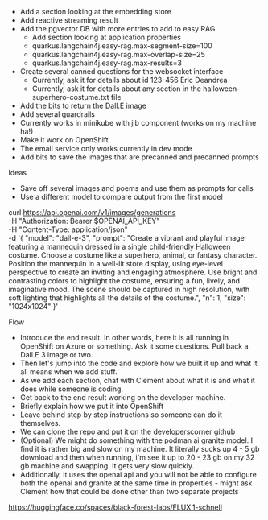 - Add a section looking at the embedding store
- Add reactive streaming result
- Add the pgvector DB with more entries to add to easy RAG
  - Add section looking at application properties
  - quarkus.langchain4j.easy-rag.max-segment-size=100
  - quarkus.langchain4j.easy-rag.max-overlap-size=25
  - quarkus.langchain4j.easy-rag.max-results=3
- Create several canned questions for the websocket interface
  - Currently, ask it for details about id 123-456 Eric Deandrea
  - Currently, ask it for details about any section in the halloween-superhero-costume.txt file
- Add the bits to return the Dall.E image
- Add several guardrails
- Currently works in minikube with jib component (works on my machine ha!)
- Make it work on OpenShift 
- The email service only works currently in dev mode
- Add bits to save the images that are precanned and precanned prompts

Ideas
- Save off several images and poems and use them as prompts for calls
- Use a different model to compare output from the first model

curl https://api.openai.com/v1/images/generations \
-H "Authorization: Bearer $OPENAI_API_KEY" \
-H "Content-Type: application/json" \
-d '{
"model": "dall-e-3",
"prompt": "Create a vibrant and playful image featuring a mannequin dressed in a single child-friendly Halloween costume. Choose a costume like a superhero, animal, or fantasy character. Position the mannequin in a well-lit store display, using eye-level perspective to create an inviting and engaging atmosphere. Use bright and contrasting colors to highlight the costume, ensuring a fun, lively, and imaginative mood. The scene should be captured in high resolution, with soft lighting that highlights all the details of the costume.",
"n": 1,
"size": "1024x1024"
}'



Flow
* Introduce the end result.  In other words, here it is all running in OpenShift on Azure or something.  Ask it some questions.  Pull back a Dall.E 3 image or two.
* Then let's jump into the code and explore how we built it up and what it all means when we add stuff.
* As we add each section, chat with Clement about what it is and what it does while someone is coding.
* Get back to the end result working on the developer machine.
* Briefly explain how we put it into OpenShift
* Leave behind step by step instructions so someone can do it themselves.
* We can clone the repo and put it on the developerscorner github
* (Optional) We might do something with the podman ai granite model.  I find it is rather big and slow on my machine.  It literally sucks up 4 - 5 gb download and then when running, i'm see it up to 20 - 23 gb on my 32 gb machine and swapping.  It gets very slow quickly.
* Additionally, it uses the openai api and you will not be able to configure both the openai and granite at the same time in properties - might ask Clement how that could be done other than two separate projects

https://huggingface.co/spaces/black-forest-labs/FLUX.1-schnell

